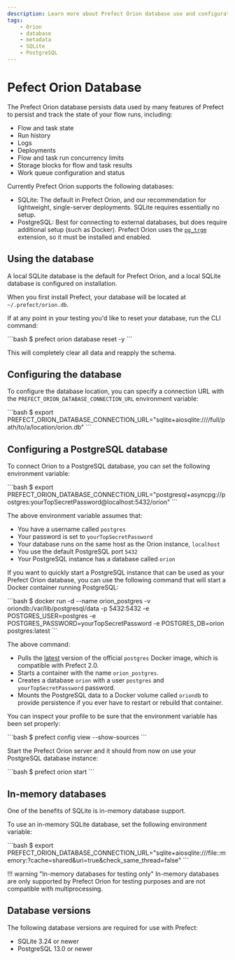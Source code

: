 ```yaml
---
description: Learn more about Prefect Orion database use and configuration.
tags:
    - Orion
    - database
    - metadata
    - SQLite
    - PostgreSQL
---
```


# Pefect Orion Database

The Prefect Orion database persists data used by many features of Prefect to persist and track the state of your flow runs, including:

- Flow and task state
- Run history
- Logs
- Deployments
- Flow and task run concurrency limits
- Storage blocks for flow and task results
- Work queue configuration and status

Currently Prefect Orion supports the following databases:

- SQLite: The default in Prefect Orion, and our recommendation for lightweight, single-server deployments. SQLite requires essentially no setup.
- PostgreSQL: Best for connecting to external databases, but does require additional setup (such as Docker). Prefect Orion uses the [`pg_trgm`](https://www.postgresql.org/docs/current/pgtrgm.html) extension, so it must be installed and enabled.

## Using the database

A local SQLite database is the default for Prefect Orion, and a local SQLite database is configured on installation.

When you first install Prefect, your database will be located at `~/.prefect/orion.db`.

If at any point in your testing you'd like to reset your database, run the CLI command:  

<div class="terminal">
```bash
$ prefect orion database reset -y
```
</div>

This will completely clear all data and reapply the schema.

## Configuring the database

To configure the database location, you can specify a connection URL with the `PREFECT_ORION_DATABASE_CONNECTION_URL` environment variable:

<div class="terminal">
```bash
$ export PREFECT_ORION_DATABASE_CONNECTION_URL="sqlite+aiosqlite:////full/path/to/a/location/orion.db"
```
</div>

## Configuring a PostgreSQL database

To connect Orion to a PostgreSQL database, you can set the following environment variable:

<div class="terminal">
```bash
$ export PREFECT_ORION_DATABASE_CONNECTION_URL="postgresql+asyncpg://postgres:yourTopSecretPassword@localhost:5432/orion"
```
</div>

The above environment variable assumes that:

- You have a username called `postgres`
- Your password is set to `yourTopSecretPassword`
- Your database runs on the same host as the Orion instance, `localhost`
- You use the default PostgreSQL port `5432`
- Your PostgreSQL instance has a database called `orion`

If you want to quickly start a PostgreSQL instance that can be used as your Prefect Orion database, you can use the following command that will start a Docker container running PostgreSQL:

<div class="terminal">
```bash
$ docker run -d --name orion_postgres -v oriondb:/var/lib/postgresql/data -p 5432:5432 -e POSTGRES_USER=postgres -e POSTGRES_PASSWORD=yourTopSecretPassword -e POSTGRES_DB=orion postgres:latest
```
</div>

The above command:

- Pulls the [latest](https://hub.docker.com/_/postgres?tab=tags) version of the official `postgres` Docker image, which is compatible with Prefect 2.0.
- Starts a container with the name `orion_postgres`.
- Creates a database `orion` with a user `postgres` and `yourTopSecretPassword` password.
- Mounts the PostgreSQL data to a Docker volume called `oriondb` to provide persistence if you ever have to restart or rebuild that container.

You can inspect your profile to be sure that the environment variable has been set properly:

<div class="terminal">
```bash
$ prefect config view --show-sources
```
</div>

Start the Prefect Orion server and it should from now on use your PostgreSQL database instance:

<div class="terminal">
```bash
$ prefect orion start
```
</div>

## In-memory databases

One of the benefits of SQLite is in-memory database support. 

To use an in-memory SQLite database, set the following environment variable:

<div class="terminal">
```bash
$ export PREFECT_ORION_DATABASE_CONNECTION_URL="sqlite+aiosqlite:///file::memory:?cache=shared&uri=true&check_same_thread=false"
```
</div>

!!! warning "In-memory databases for testing only"
    In-memory databases are only supported by Prefect Orion for testing purposes and are not compatible with multiprocessing.  

## Database versions

The following database versions are required for use with Prefect:

- SQLite 3.24 or newer
- PostgreSQL 13.0 or newer
